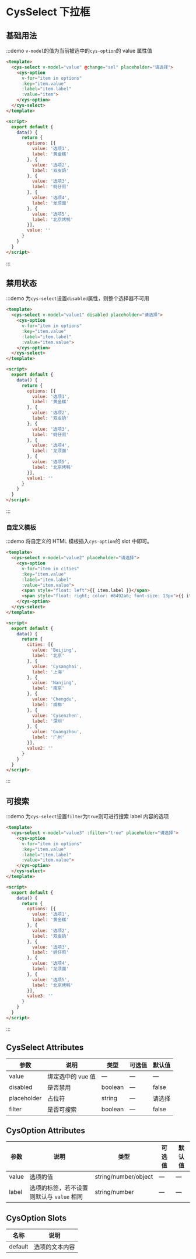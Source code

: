 <script>
  export default {
    data() {
      return {
        options: [{
          value: '选项1',
          label: '黄金糕'
        }, {
          value: '选项2',
          label: '双皮奶'
        }, {
          value: '选项3',
          label: '蚵仔煎'
        }, {
          value: '选项4',
          label: '龙须面'
        }, {
          value: '选项5',
          label: '北京烤鸭'
        }],
        value: '',
        value1:'',
        value2:'',
        value3:'',
        cities: [{
          value: 'Beijing',
          label: '北京'
        }, {
          value: 'Cysanghai',
          label: '上海'
        }, {
          value: 'Nanjing',
          label: '南京'
        }, {
          value: 'Chengdu',
          label: '成都'
        }, {
          value: 'Cysenzhen',
          label: '深圳'
        }, {
          value: 'Guangzhou',
          label: '广州'
        }]
      }
    },
    methods: {
      sel(val) {
        console.log(val, "selectvae")
      }
    }
  }
</script>
<style lang="stylus" scoped>
  @import '../styles/cys-select';
</style>

# CysSelect 下拉框

## 基础用法

:::demo `v-model`的值为当前被选中的`cys-option`的 value 属性值

```html
<template>
  <cys-select v-model="value" @change="sel" placeholder="请选择">
    <cys-option
      v-for="item in options"
      :key="item.value"
      :label="item.label"
      :value="item">
    </cys-option>
  </cys-select>
</template>

<script>
  export default {
    data() {
      return {
        options: [{
          value: '选项1',
          label: '黄金糕'
        }, {
          value: '选项2',
          label: '双皮奶'
        }, {
          value: '选项3',
          label: '蚵仔煎'
        }, {
          value: '选项4',
          label: '龙须面'
        }, {
          value: '选项5',
          label: '北京烤鸭'
        }],
        value: ''
      }
    }
  }
</script>
```

:::

## 禁用状态

:::demo 为`cys-select`设置`disabled`属性，则整个选择器不可用

```html
<template>
  <cys-select v-model="value1" disabled placeholder="请选择">
    <cys-option
      v-for="item in options"
      :key="item.value"
      :label="item.label"
      :value="item.value">
    </cys-option>
  </cys-select>
</template>

<script>
  export default {
    data() {
      return {
        options: [{
          value: '选项1',
          label: '黄金糕'
        }, {
          value: '选项2',
          label: '双皮奶'
        }, {
          value: '选项3',
          label: '蚵仔煎'
        }, {
          value: '选项4',
          label: '龙须面'
        }, {
          value: '选项5',
          label: '北京烤鸭'
        }],
        value1: ''
      }
    }
  }
</script>
```

:::

### 自定义模板

:::demo 将自定义的 HTML 模板插入`cys-option`的 slot 中即可。

```html
<template>
  <cys-select v-model="value2" placeholder="请选择">
    <cys-option
      v-for="item in cities"
      :key="item.value"
      :label="item.label"
      :value="item.value">
      <span style="float: left">{{ item.label }}</span>
      <span style="float: right; color: #8492a6; font-size: 13px">{{ item.value }}</span>
    </cys-option>
  </cys-select>
</template>

<script>
  export default {
    data() {
      return {
        cities: [{
          value: 'Beijing',
          label: '北京'
        }, {
          value: 'Cysanghai',
          label: '上海'
        }, {
          value: 'Nanjing',
          label: '南京'
        }, {
          value: 'Chengdu',
          label: '成都'
        }, {
          value: 'Cysenzhen',
          label: '深圳'
        }, {
          value: 'Guangzhou',
          label: '广州'
        }],
        value2: ''
      }
    }
  }
</script>
```

:::

## 可搜索

:::demo 为`cys-select`设置`filter`为`true`则可进行搜索 label 内容的选项

```html
<template>
  <cys-select v-model="value3" :filter="true" placeholder="请选择">
    <cys-option
      v-for="item in options"
      :key="item.value"
      :label="item.label"
      :value="item.value">
    </cys-option>
  </cys-select>
</template>

<script>
  export default {
    data() {
      return {
        options: [{
          value: '选项1',
          label: '黄金糕'
        }, {
          value: '选项2',
          label: '双皮奶'
        }, {
          value: '选项3',
          label: '蚵仔煎'
        }, {
          value: '选项4',
          label: '龙须面'
        }, {
          value: '选项5',
          label: '北京烤鸭'
        }],
        value3: ''
      }
    }
  }
</script>
```

:::

## CysSelect Attributes

| 参数        | 说明              | 类型    | 可选值 | 默认值 |
| ----------- | ----------------- | ------- | ------ | ------ |
| value       | 绑定选中的 vue 值 | —       | —      | —      |
| disabled    | 是否禁用          | boolean | —      | false  |
| placeholder | 占位符            | string  | —      | 请选择 |
| filter      | 是否可搜索        | boolean | —      | false  |

## CysOption Attributes

| 参数  | 说明                                      | 类型                 | 可选值 | 默认值 |
| ----- | ----------------------------------------- | -------------------- | ------ | ------ |
| value | 选项的值                                  | string/number/object | —      | —      |
| label | 选项的标签，若不设置则默认与 `value` 相同 | string/number        | —      | —      |

## CysOption Slots

| 名称    | 说明           |
| ------- | -------------- |
| default | 选项的文本内容 |
